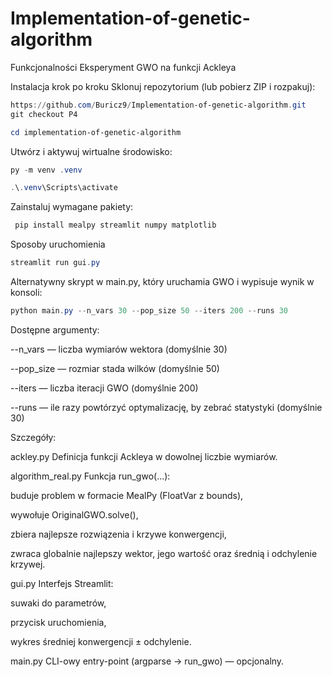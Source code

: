 # Implementation-of-genetic-algorithm

Funkcjonalności
Eksperyment GWO na funkcji Ackleya

Instalacja krok po kroku
Sklonuj repozytorium (lub pobierz ZIP i rozpakuj):
```powershell
https://github.com/Buricz9/Implementation-of-genetic-algorithm.git
git checkout P4
```

```powershell
cd implementation-of-genetic-algorithm
```
Utwórz i aktywuj wirtualne środowisko:
```powershell
py -m venv .venv
```
```powershell
.\.venv\Scripts\activate
```
Zainstaluj wymagane pakiety:
```powershell
 pip install mealpy streamlit numpy matplotlib
```
Sposoby uruchomienia
```powershell
streamlit run gui.py
```

Alternatywny skrypt w main.py, który uruchamia GWO i wypisuje wynik w konsoli:
```powershell
python main.py --n_vars 30 --pop_size 50 --iters 200 --runs 30
```

Dostępne argumenty:

--n_vars — liczba wymiarów wektora (domyślnie 30)

--pop_size — rozmiar stada wilków (domyślnie 50)

--iters — liczba iteracji GWO (domyślnie 200)

--runs — ile razy powtórzyć optymalizację, by zebrać statystyki (domyślnie 30)

Szczegóły:

ackley.py
Definicja funkcji Ackleya w dowolnej liczbie wymiarów.

algorithm_real.py
Funkcja run_gwo(...):

buduje problem w formacie MealPy (FloatVar z bounds),

wywołuje OriginalGWO.solve(),

zbiera najlepsze rozwiązenia i krzywe konwergencji,

zwraca globalnie najlepszy wektor, jego wartość oraz średnią i odchylenie krzywej.

gui.py
Interfejs Streamlit:

suwaki do parametrów,

przycisk uruchomienia,

wykres średniej konwergencji ± odchylenie.

main.py
CLI-owy entry-point (argparse → run_gwo) — opcjonalny.

